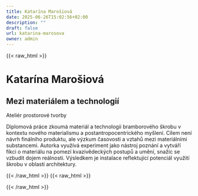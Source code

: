 ```yaml
---
title: Katarína Marošiová
date: 2025-06-26T15:02:56+02:00
description: ""
draft: false
url: katarina-marosova
owner: admin
---
```

{{< raw_html >}}
<h1>Katar&iacute;na Maro&scaron;iov&aacute;</h1>
<h2>Mezi materi&aacute;lem a technologi&iacute;</h2>
<p>Ateli&eacute;r prostorov&eacute; tvorby</p>
<p>Diplomov&aacute; pr&aacute;ce zkoum&aacute; materi&aacute;l a technologii bramborov&eacute;ho &scaron;krobu v kontextu nov&eacute;ho materialismu a postantropocentrick&eacute;ho my&scaron;len&iacute;. C&iacute;lem nen&iacute; n&aacute;vrh fin&aacute;ln&iacute;ho produktu, ale v&yacute;zkum časovosti a vztahů mezi materi&aacute;ln&iacute;mi substancemi. Autorka využ&iacute;v&aacute; experiment jako n&aacute;stroj pozn&aacute;n&iacute; a vytv&aacute;ř&iacute; fikci o materi&aacute;lu na pomez&iacute; kvazivědeck&yacute;ch postupů a uměn&iacute;, snaž&iacute;c se vzbudit dojem re&aacute;lnosti. V&yacute;sledkem je instalace reflektuj&iacute;c&iacute; potenci&aacute;l využit&iacute; &scaron;krobu v oblasti architektury.</p>
{{< /raw_html >}}
<!-- SECTION BREAK -->
{{< raw_html >}}

{{< /raw_html >}}
